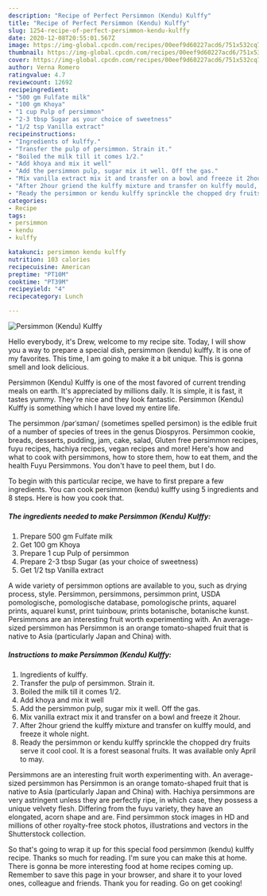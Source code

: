 ```yaml
---
description: "Recipe of Perfect Persimmon (Kendu) Kulffy"
title: "Recipe of Perfect Persimmon (Kendu) Kulffy"
slug: 1254-recipe-of-perfect-persimmon-kendu-kulffy
date: 2020-12-08T20:55:01.567Z
image: https://img-global.cpcdn.com/recipes/00eef9d60227acd6/751x532cq70/persimmon-kendu-kulffy-recipe-main-photo.jpg
thumbnail: https://img-global.cpcdn.com/recipes/00eef9d60227acd6/751x532cq70/persimmon-kendu-kulffy-recipe-main-photo.jpg
cover: https://img-global.cpcdn.com/recipes/00eef9d60227acd6/751x532cq70/persimmon-kendu-kulffy-recipe-main-photo.jpg
author: Verna Romero
ratingvalue: 4.7
reviewcount: 12692
recipeingredient:
- "500 gm Fulfate milk"
- "100 gm Khoya"
- "1 cup Pulp of persimmon"
- "2-3 tbsp Sugar as your choice of sweetness"
- "1/2 tsp Vanilla extract"
recipeinstructions:
- "Ingredients of kulffy."
- "Transfer the pulp of persimmon. Strain it."
- "Boiled the milk till it comes 1/2."
- "Add khoya and mix it well"
- "Add the persimmon pulp, sugar mix it well. Off the gas."
- "Mix vanilla extract mix it and transfer on a bowl and freeze it 2hour."
- "After 2hour griend the kulffy mixture and transfer on kulffy mould, and freeze it whole night."
- "Ready the persimmon or kendu kulffy sprinckle the chopped dry fruits serve it cool cool. It is a forest seasonal fruits. It was available only April to may."
categories:
- Recipe
tags:
- persimmon
- kendu
- kulffy

katakunci: persimmon kendu kulffy 
nutrition: 103 calories
recipecuisine: American
preptime: "PT10M"
cooktime: "PT39M"
recipeyield: "4"
recipecategory: Lunch

---
```



![Persimmon (Kendu) Kulffy](https://img-global.cpcdn.com/recipes/00eef9d60227acd6/751x532cq70/persimmon-kendu-kulffy-recipe-main-photo.jpg)

Hello everybody, it's Drew, welcome to my recipe site. Today, I will show you a way to prepare a special dish, persimmon (kendu) kulffy. It is one of my favorites. This time, I am going to make it a bit unique. This is gonna smell and look delicious.

Persimmon (Kendu) Kulffy is one of the most favored of current trending meals on earth. It's appreciated by millions daily. It is simple, it is fast, it tastes yummy. They're nice and they look fantastic. Persimmon (Kendu) Kulffy is something which I have loved my entire life.

The persimmon /pərˈsɪmən/ (sometimes spelled persimon) is the edible fruit of a number of species of trees in the genus Diospyros. Persimmon cookie, breads, desserts, pudding, jam, cake, salad, Gluten free persimmon recipes, fuyu recipes, hachiya recipes, vegan recipes and more! Here&#39;s how and what to cook with persimmons, how to store them, how to eat them, and the health Fuyu Persimmons. You don&#39;t have to peel them, but I do.


To begin with this particular recipe, we have to first prepare a few ingredients. You can cook persimmon (kendu) kulffy using 5 ingredients and 8 steps. Here is how you cook that.

<!--inarticleads1-->

##### The ingredients needed to make Persimmon (Kendu) Kulffy:

1. Prepare 500 gm Fulfate milk
1. Get 100 gm Khoya
1. Prepare 1 cup Pulp of persimmon
1. Prepare 2-3 tbsp Sugar (as your choice of sweetness)
1. Get 1/2 tsp Vanilla extract


A wide variety of persimmon options are available to you, such as drying process, style. Persimmon, persimmons, persimmon print, USDA pomologische, pomologische database, pomologische prints, aquarel prints, aquarel kunst, print tuinbouw, prints botanische, botanische kunst. Persimmons are an interesting fruit worth experimenting with. An average-sized persimmon has Persimmon is an orange tomato-shaped fruit that is native to Asia (particularly Japan and China) with. 

<!--inarticleads2-->

##### Instructions to make Persimmon (Kendu) Kulffy:

1. Ingredients of kulffy.
1. Transfer the pulp of persimmon. Strain it.
1. Boiled the milk till it comes 1/2.
1. Add khoya and mix it well
1. Add the persimmon pulp, sugar mix it well. Off the gas.
1. Mix vanilla extract mix it and transfer on a bowl and freeze it 2hour.
1. After 2hour griend the kulffy mixture and transfer on kulffy mould, and freeze it whole night.
1. Ready the persimmon or kendu kulffy sprinckle the chopped dry fruits serve it cool cool. It is a forest seasonal fruits. It was available only April to may.


Persimmons are an interesting fruit worth experimenting with. An average-sized persimmon has Persimmon is an orange tomato-shaped fruit that is native to Asia (particularly Japan and China) with. Hachiya persimmons are very astringent unless they are perfectly ripe, in which case, they possess a unique velvety flesh. Differing from the fuyu variety, they have an elongated, acorn shape and are. Find persimmon stock images in HD and millions of other royalty-free stock photos, illustrations and vectors in the Shutterstock collection. 

So that's going to wrap it up for this special food persimmon (kendu) kulffy recipe. Thanks so much for reading. I'm sure you can make this at home. There is gonna be more interesting food at home recipes coming up. Remember to save this page in your browser, and share it to your loved ones, colleague and friends. Thank you for reading. Go on get cooking!
